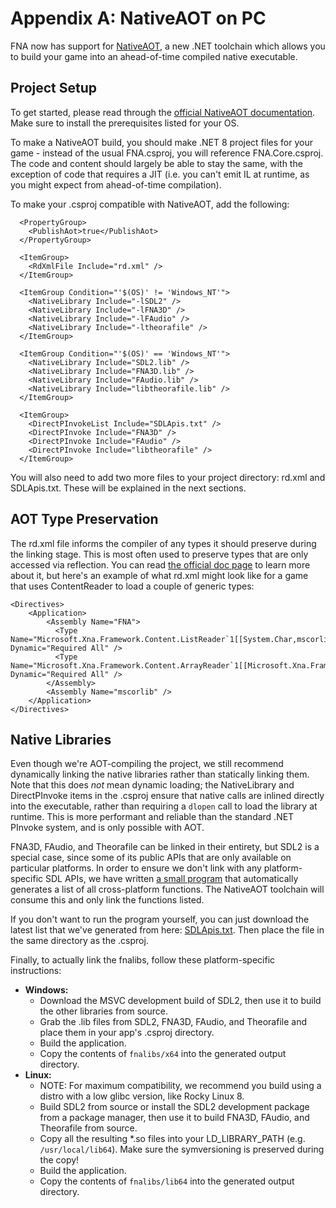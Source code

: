 # Appendix A: NativeAOT on PC

FNA now has support for [NativeAOT](https://learn.microsoft.com/en-us/dotnet/core/deploying/native-aot/), a new .NET toolchain which allows you to build your game into an ahead-of-time compiled native executable.

## Project Setup

To get started, please read through the [official NativeAOT documentation](https://learn.microsoft.com/en-us/dotnet/core/deploying/native-aot/). Make sure to install the prerequisites listed for your OS.

To make a NativeAOT build, you should make .NET 8 project files for your game - instead of the usual FNA.csproj, you will reference FNA.Core.csproj. The code and content should largely be able to stay the same, with the exception of code that requires a JIT (i.e. you can't emit IL at runtime, as you might expect from ahead-of-time compilation).

To make your .csproj compatible with NativeAOT, add the following:
```
  <PropertyGroup>
    <PublishAot>true</PublishAot>
  </PropertyGroup>

  <ItemGroup>
    <RdXmlFile Include="rd.xml" />
  </ItemGroup>

  <ItemGroup Condition="'$(OS)' != 'Windows_NT'">
    <NativeLibrary Include="-lSDL2" />
    <NativeLibrary Include="-lFNA3D" />
    <NativeLibrary Include="-lFAudio" />
    <NativeLibrary Include="-ltheorafile" />
  </ItemGroup>

  <ItemGroup Condition="'$(OS)' == 'Windows_NT'">
    <NativeLibrary Include="SDL2.lib" />
    <NativeLibrary Include="FNA3D.lib" />
    <NativeLibrary Include="FAudio.lib" />
    <NativeLibrary Include="libtheorafile.lib" />
  </ItemGroup>

  <ItemGroup>
    <DirectPInvokeList Include="SDLApis.txt" />
    <DirectPInvoke Include="FNA3D" />
    <DirectPInvoke Include="FAudio" />
    <DirectPInvoke Include="libtheorafile" />
  </ItemGroup>
```

You will also need to add two more files to your project directory: rd.xml and SDLApis.txt. These will be explained in the next sections.

## AOT Type Preservation

The rd.xml file informs the compiler of any types it should preserve during the linking stage. This is most often used to preserve types that are only accessed via reflection. You can read [the official doc page](https://github.com/dotnet/runtimelab/blob/feature/NativeAOT/docs/using-nativeaot/rd-xml-format.md) to learn more about it, but here's an example of what rd.xml might look like for a game that uses ContentReader to load a couple of generic types:

```
<Directives>
    <Application>
        <Assembly Name="FNA">
          <Type Name="Microsoft.Xna.Framework.Content.ListReader`1[[System.Char,mscorlib]]" Dynamic="Required All" />
          <Type Name="Microsoft.Xna.Framework.Content.ArrayReader`1[[Microsoft.Xna.Framework.Vector3,FNA]]" Dynamic="Required All" />
        </Assembly>
        <Assembly Name="mscorlib" />
    </Application>
</Directives>
```

## Native Libraries

Even though we're AOT-compiling the project, we still recommend dynamically linking the native libraries rather than statically linking them. Note that this does _not_ mean dynamic loading; the NativeLibrary and DirectPInvoke items in the .csproj ensure that native calls are inlined directly into the executable, rather than requiring a `dlopen` call to load the library at runtime. This is more performant and reliable than the standard .NET PInvoke system, and is only possible with AOT.

FNA3D, FAudio, and Theorafile can be linked in their entirety, but SDL2 is a special case, since some of its public APIs that are only available on particular platforms. In order to ensure we don't link with any platform-specific SDL APIs, we have written [a small program](https://gist.github.com/flibitijibibo/ff5b81326573fb60ced8ed93b6d75485) that automatically generates a list of all cross-platform functions. The NativeAOT toolchain will consume this and only link the functions listed.

If you don't want to run the program yourself, you can just download the latest list that we've generated from here: [SDLApis.txt](https://gist.github.com/TheSpydog/53ce4216a1ed5455dbb99d25ed2c6c6c). Then place the file in the same directory as the .csproj.

Finally, to actually link the fnalibs, follow these platform-specific instructions:

* **Windows:**
    * Download the MSVC development build of SDL2, then use it to build the other libraries from source.
    * Grab the .lib files from SDL2, FNA3D, FAudio, and Theorafile and place them in your app's .csproj directory.
    * Build the application.
    * Copy the contents of `fnalibs/x64` into the generated output directory.
* **Linux:**
    * NOTE: For maximum compatibility, we recommend you build using a distro with a low glibc version, like Rocky Linux 8.
    * Build SDL2 from source or install the SDL2 development package from a package manager, then use it to build FNA3D, FAudio, and Theorafile from source.
    * Copy all the resulting \*.so files into your LD_LIBRARY_PATH (e.g. `/usr/local/lib64`). Make sure the symversioning is preserved during the copy!
    * Build the application.
    * Copy the contents of `fnalibs/lib64` into the generated output directory.

